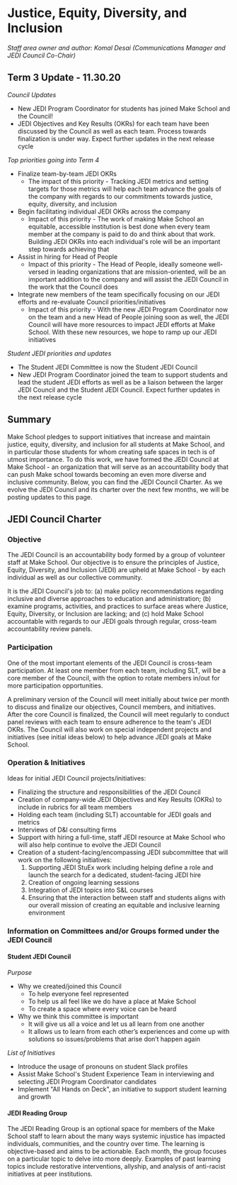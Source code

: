# Justice, Equity, Diversity, and Inclusion

*Staff area owner and author: Komal Desai (Communications Manager and JEDI Council Co-Chair)*

## Term 3 Update - 11.30.20

*Council Updates*
* New JEDI Program Coordinator for students has joined Make School and the Council!
* JEDI Objectives and Key Results (OKRs) for each team have been discussed by the Council as well as each team. Process towards finalization is under way. Expect further updates in the next release cycle

*Top priorities going into Term 4*
* Finalize team-by-team JEDI OKRs
  * The impact of this priority - Tracking JEDI metrics and setting targets for those metrics will help each team advance the goals of the company with regards to our commitments towards justice, equity, diversity, and inclusion
* Begin facilitating individual JEDI OKRs across the company
  * Impact of this priority - The work of making Make School an equitable, accessible institution is best done when every team member at the company is paid to do and think about that work. Building JEDI OKRs into each individual's role will be an important step towards achieving that
* Assist in hiring for Head of People
  * Impact of this priority - The Head of People, ideally someone well-versed in leading organizations that are mission-oriented, will be an important addition to the company and will assist the JEDI Council in the work that the Council does
* Integrate new members of the team specifically focusing on our JEDI efforts and re-evaluate Council priorities/initiatives
  * Impact of this priority - With the new JEDI Program Coordinator now on the team and a new Head of People joining soon as well, the JEDI Council will have more resources to impact JEDI efforts at Make School. With these new resources, we hope to ramp up our JEDI initiatives

*Student JEDI priorities and updates*
* The Student JEDI Committee is now the Student JEDI Council
* New JEDI Program Coordinator joined the team to support students and lead the student JEDI efforts as well as be a liaison between the larger JEDI Council and the Student JEDI Council. Expect further updates in the next release cycle

## Summary

Make School pledges to support initiatives that increase and maintain justice, equity, diversity, and inclusion for all students at Make School, and in particular those students for whom creating safe spaces in tech is of utmost importance. To do this work, we have formed the JEDI Council at Make School - an organization that will serve as an accountability body that can push Make school towards becoming an even more diverse and inclusive community. Below, you can find the JEDI Council Charter. As we evolve the JEDI Council and its charter over the next few months, we will be posting updates to this page.

## JEDI Council Charter

### Objective

The JEDI Council is an accountability body formed by a group of volunteer staff at Make School. Our objective is to ensure the principles of Justice, Equity, Diversity, and Inclusion (JEDI) are upheld at Make School - by each individual as well as our collective community.

It is the JEDI Council's job to: (a) make policy recommendations regarding inclusive and diverse approaches to education and administration; (b) examine programs, activities, and practices to surface areas where Justice, Equity, Diversity, or Inclusion are lacking; and (c) hold Make School accountable with regards to our JEDI goals through regular, cross-team accountability review panels.


### Participation

One of the most important elements of the JEDI Council is cross-team participation. At least one member from each team, including SLT, will be a core member of the Council, with the option to rotate members in/out for more participation opportunities.

A preliminary version of the Council will meet initially about twice per month to discuss and finalize our objectives, Council members, and initiatives. After the core Council is finalized, the Council will meet regularly to conduct panel reviews with each team to ensure adherence to the team's JEDI OKRs. The Council will also work on special independent projects and initiatives (see initial ideas below) to help advance JEDI goals at Make School.


### Operation & Initiatives

Ideas for initial JEDI Council projects/initiatives:
* Finalizing the structure and responsibilities of the JEDI Council
* Creation of company-wide JEDI Objectives and Key Results (OKRs) to include in rubrics for all team members
* Holding each team (including SLT) accountable for JEDI goals and metrics
* Interviews of D&I consulting firms 
* Support with hiring a full-time, staff JEDI resource at Make School who will also help continue to evolve the JEDI Council
* Creation of a student-facing/encompassing JEDI subcommittee that will work on the following initiatives:
  1.  Supporting JEDI StuEx work including helping define a role and launch the search for a dedicated, student-facing JEDI hire
  2.  Creation of ongoing learning sessions
  3.  Integration of JEDI topics into S&L courses
  4.  Ensuring that the interaction between staff and students aligns with our overall mission of creating an equitable and inclusive learning environment


### Information on Committees and/or Groups formed under the JEDI Council

#### Student JEDI Council
*Purpose*
* Why we created/joined this Council
  * To help everyone feel represented
  * To help us all feel like we do have a place at Make School
  * To create a space where every voice can be heard
* Why we think this committee is important
  * It will give us all a voice and let us all learn from one another 
  * It allows us to learn from each other’s experiences and come up with solutions so issues/problems that arise don’t happen again

*List of Initiatives*
* Introduce the usage of pronouns on student Slack profiles
* Assist Make School's Student Experience Team in interviewing and selecting JEDI Program Coordinator candidates
* Implement "All Hands on Deck", an initiative to support student learning and growth

#### JEDI Reading Group
The JEDI Reading Group is an optional space for members of the Make School staff to learn about the many ways systemic injustice has impacted individuals, communities, and the country over time. The learning is objective-based and aims to be actionable. Each month, the group focuses on a particular topic to delve into more deeply. Examples of past learning topics include restorative interventions, allyship, and analysis of anti-racist initiatives at peer institutions.
